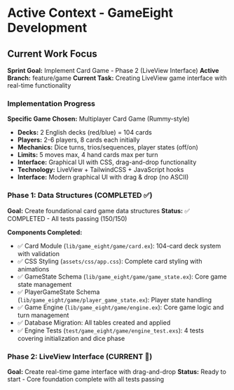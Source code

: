 # Active Context - GameEight Development

## Current Work Focus
**Sprint Goal:** Implement Card Game - Phase 2 (LiveView Interface)
**Active Branch:** feature/game
**Current Task:** Creating LiveView game interface with real-time functionality

### Implementation Progress
**Specific Game Chosen:** Multiplayer Card Game (Rummy-style)
- **Decks:** 2 English decks (red/blue) = 104 cards
- **Players:** 2-6 players, 8 cards each initially
- **Mechanics:** Dice turns, trios/sequences, player states (off/on)
- **Limits:** 5 moves max, 4 hand cards max per turn
- **Interface:** Graphical UI with CSS, drag-and-drop functionality
- **Technology:** LiveView + TailwindCSS + JavaScript hooks
- **Interface:** Modern graphical UI with drag & drop (no ASCII)

### Phase 1: Data Structures (COMPLETED ✅)
**Goal:** Create foundational card game data structures
**Status:** ✅ COMPLETED - All tests passing (150/150)

**Components Completed:**
- ✅ Card Module (`lib/game_eight/game/card.ex`): 104-card deck system with validation
- ✅ CSS Styling (`assets/css/app.css`): Complete card styling with animations
- ✅ GameState Schema (`lib/game_eight/game/game_state.ex`): Core game state management
- ✅ PlayerGameState Schema (`lib/game_eight/game/player_game_state.ex`): Player state handling
- ✅ Game Engine (`lib/game_eight/game/engine.ex`): Core game logic and turn management
- ✅ Database Migration: All tables created and applied
- ✅ Engine Tests (`test/game_eight/game/engine_test.exs`): 4 tests covering initialization and dice phase

### Phase 2: LiveView Interface (CURRENT 🔄)
**Goal:** Create real-time game interface with drag-and-drop
**Status:** Ready to start - Core foundation complete with all tests passing
